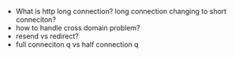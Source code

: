 * What is http long connection? long connection changing to short conneciton?
* how to handle cross domain problem?
* resend vs redirect?
* full conneciton q vs half connection q


